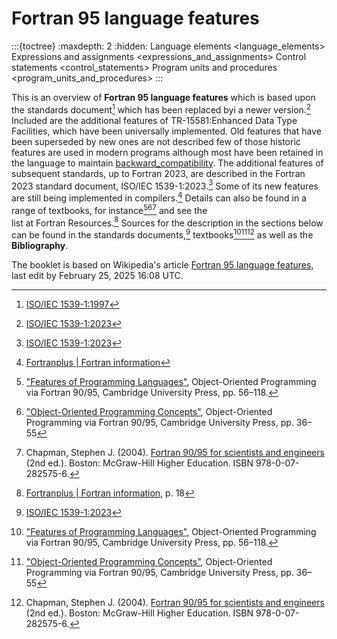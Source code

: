# Fortran 95 language features

:::{toctree}
:maxdepth: 2
:hidden:
Language elements <language_elements>
Expressions and assignments <expressions_and_assignments>
Control statements <control_statements>
Program units and procedures <program_units_and_procedures>
:::

This is an overview of **Fortran 95 language features** which is based
upon the standards document[^iso_1539_1997] which has been replaced byi
a newer version.[^iso_1539_2023] Included are the additional features of
TR-15581:Enhanced Data Type Facilities, which have been universally
implemented. Old features that have been superseded by new ones are not
described few of those historic features are used in modern programs
although most have been retained in the language to maintain
[backward_compatibility](https://en.wikipedia.org/wiki/Backward_compatibility).
The additional features of subsequent standards, up to Fortran 2023, are
described in the Fortran 2023 standard document, ISO/IEC
1539-1:2023.[^iso_1539_2023] Some of its new features are still being
implemented in compilers.[^Fortran_plus] Details can also be found in a
range of textbooks, for instance[^OOPvF][^OOPC][^Chapman] and see the\
list at Fortran Resources.[^Fortran_plus_18] Sources for the description
in the sections below can be found in the standards
documents,[^iso_1539_2023] textbooks[^OOPvF][^OOPC][^Chapman] as well as
the **Bibliography**.

The booklet is based on Wikipedia's article
[Fortran 95 language
features](https://en.wikipedia.org/wiki/Fortran_95_language_features),
last edit by February 25, 2025 16:08 UTC.

[^mfe]:
    Metcalf, Michael; Reid, John; Cohen, Malcolm; Bader, Reinhold (2023).
    _Modern Fortran Explained._ Numerical Mathematics and Scientific Computation.
    Oxford University Press.
    [ISBN 978-0-19-887657-1](https://en.wikipedia.org/wiki/Special:BookSources/978-0-19-887657-1).

[^iso_1539_1997]:
    [ISO/IEC 1539-1:1997](https://www.iso.org/standard/26933.html)

[^iso_1539_2023]:
    [ISO/IEC 1539-1:2023](https://www.iso.org/standard/82170.html)

[^Fortran_plus]:
    [Fortranplus | Fortran information](http://www.fortranplus.co.uk/fortran-information/)

[^OOPvF]:
    ["Features of Programming Languages"](https://doi.org/10.1017/cbo9780511530111.005),
    Object-Oriented Programming via Fortran 90/95, Cambridge University Press,
    pp. 56–118.

[^OOPC]:
    ["Object-Oriented Programming Concepts"](https://doi.org/10.1017/cbo9780511530111.004),
    Object-Oriented Programming via Fortran 90/95, Cambridge University Press,
    pp. 36–55

[^Chapman]:
    Chapman, Stephen J. (2004).
    [Fortran 90/95 for scientists and engineers](https://www.worldcat.org/title/ocm52465017)
    (2nd ed.). Boston: McGraw-Hill Higher Education. ISBN 978-0-07-282575-6.

[^Fortran_plus_18]:
    [Fortranplus | Fortran information](http://www.fortranplus.co.uk/fortran-information/),
p. 18
